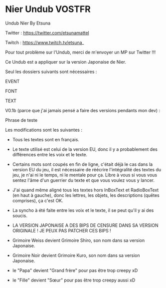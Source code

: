 # Nier Undub VOSTFR
Undub Nier By Etsuna

Twitter : https://twitter.com/etsunamattel

Twitch : https://www.twitch.tv/etsuna_

Pour tout problème sur l'Undub, merci de m'envoyer un MP sur Twitter !!!

Ce Undub est a appliquer sur la version Japonaise de Nier.

Seul les dossiers suivants sont nécessaires :

  EVENT
  
  FONT
  
  TEXT
 
V0.1b (parce que j'ai jamais pensé a faire des versions pendants mon dev) :

Phrase de teste
  
Les modifications sont les suivantes : 

  - Tous les textes sont en français.
  
  - Le texte utilisé est celui de la version EU, donc il y a probablement des différences entre les voix et le texte.
  
  - Certains mots sont coupés en fin de ligne, c'était déjà le cas dans la version EU du jeu,
  il est nécessaire de réécrire l'intégralité des textes du jeu, je n'ai ni le temps, ni le mentale pour ça.
  Libre à vous si vous vous sentez l'âme d'un guerrier du texte et que vous voulez vous y lancer.
  
  - J'ai quand même aligné tous les textes hors InBoxText et RadioBoxText (en haut à gauche), donc les lettres,
  les objets, les descriptions (quêtes comprises), ça c'est OK.
  
  - La syncho à été faite entre les voix et le texte, il se peut qu'il y ai des soucis.
  
  - LA VERSION JAPONAISE A DES BIPS DE CENSURE DANS SA VERSION ORIGINALE ! JE PEUX PAS PATCHER CES BIPS !
  
  - Grimoire Weiss devient Grimoire Shiro, son nom dans sa version Japonaise.
  
  - Grimoire Noir devient Grimoire Kuro, son nom dans sa version Japonaise.
  
  - le "Papa" devient "Grand frère" pour pas être trop creepy xD
  
  - le "Fille" devient "Sœur" pour pas être trop creepy aussi xD
